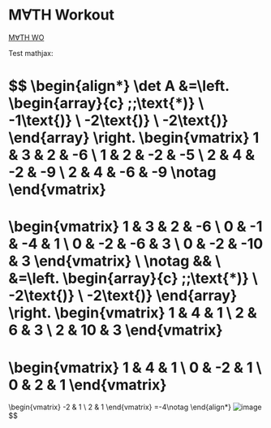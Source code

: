 # M&#8704;TH Workout

[M&#8704;TH WO](https://mathwo.github.io/)

Test mathjax:

$$
\begin{align*}
\det A &=\left. 
\begin{array}{c}
\;\;\text{*)} \\ 
-1\text{)} \\ 
-2\text{)} \\ 
-2\text{)}
\end{array}
\right. 
\begin{vmatrix}
1 & 3 & 2 & -6 \\ 
1 & 2 & -2 & -5 \\ 
2 & 4 & -2 & -9 \\ 
2 & 4 & -6 & -9  \notag
\end{vmatrix}
=
\begin{vmatrix}
1 & 3 & 2 & -6 \\ 
0 & -1 & -4 & 1 \\ 
0 & -2 & -6 & 3 \\ 
0 & -2 & -10 & 3
\end{vmatrix}
\\ \notag
&& \\ 
&=\left. 
\begin{array}{c}
\;\;\text{*)} \\ 
-2\text{)} \\ 
-2\text{)}
\end{array}
\right. 
\begin{vmatrix}
1 & 4 & 1 \\ 
2 & 6 & 3 \\ 
2 & 10 & 3
\end{vmatrix}
=
\begin{vmatrix}
1 & 4 & 1 \\ 
0 & -2 & 1 \\ 
0 & 2 & 1
\end{vmatrix}
=
\begin{vmatrix}
-2 & 1 \\ 
2 & 1
\end{vmatrix}
=-4\notag
\end{align*}
![image](https://user-images.githubusercontent.com/7368462/169422686-9707f5b8-a849-4d5b-838f-d02b0deeac43.png)
$$
